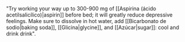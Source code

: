"Try working your way up to 300-900 mg of [[Aspirina (ácido acetilsalicílico)|aspirin]] before bed; it will greatly reduce depressive feelings. Make sure to dissolve in hot water, add [[Bicarbonato de sodio|baking soda]], [[Glicina|glycine]], and [[Azúcar|sugar]]: cool and drink drink".


